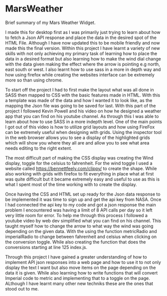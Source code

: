 # MarsWeather
Brief summary of my Mars Weather Widget.

I made this for desktop first as I was primarily just trying to learn about how to fetch a Json API response and place the data in the desired spot of the HTML File. Although I have now updated this to be mobile friendly and now made this the final version. Within this project I have learnt a variety of new skills with not only achieving my primary task of learning how to place the data in a desired format but also learning how to make the wind dial change with the data given making the effect where the arrow is pointing e.g north, east south or west. I also learnt how to use sass in a more in depth way and how using firefox while creating the websites interface can be extremely more so than using chrome. 

To start off the project I had to first make the layout what was all done in SASS then mapped to CSS with the basic features made in HTML. With this a template was made of the data and how I wanted it to look like, as the mapping the Json file was going to be saved for last. With this part of the project I followed Kevin Powell and his video on how he designed a weather app that you can find on his youtube channel. As through this I was able to learn about how to use SASS in a more indepth level. One of the main points I got out of this video is how to utilize grid layouts and how using FireFox can be extremely useful when designing with grids. Using the inspector tool in the web browser allows you to see a display of the highlighted grids which will show you where they all are and allow you to see what area needs editing to the right extent.

The most difficult part of making the CSS display was creating the Wind display, toggle for the celsius to fahrenheit. For the wind toggle I used a website called https://bennettfeely.com/clippy/ to create the shape. While also working with grids with firefox to fit everything in place what at first was quite difficult but it became extremely easy and useful to use as this is what I spent most of the time working with to create the display.

Once having the CSS and HTML set up ready for the Json data response to be implemented it was time to sign up and get the api key from NASA. Once I had connected the api key to my code and got a json response the main problem I encountered was having a limit of 8 API calls per day so it left very little room for error. To help me through this process I followed a youtube video by web dev simplified what you can find on his channel. This taught myself how to change the arrow to what way the wind was going depending on the given data. With the using the function metricRadio and imperialRadio to change between fahrenheit and celsius when clicking on the conversion toggle. While also creating the function that does the conversions starting at line 125 index.js.

Through this project I have gained a greater understanding of how to implement API json responses into a web page and how to use it to not only display the text I want but also move items on the page depending on the data it is given. While also learning how to write functions that will convert Imperial code to metric and implementing that to a toggle on the page. ALthough I have learnt many other new techniks these are the ones that stood out to me.

